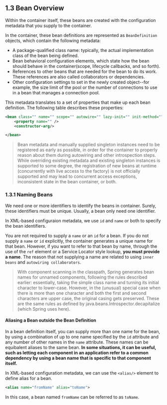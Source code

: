 ## 1.3 Bean Overview

Within the container itself, these beans are created with the configuration metadata that you supply to the container.

In the container, these bean definitions are represented as `BeanDefinition` objects, which contain the following metadata:

- A package-qualified class name: typically, the actual implementation class of the bean being defined.
- Bean behavioral configuration elements, which state how the bean should behave in the container(scope, lifecycle callbacks, and so forth).
- References to other beans that are needed for the bean to do its work. These references are also called collaborators or dependencies.
- Other configuration settings to set in the newly created object--for example, the size limit of the pool or the number of connections to use in a bean that manages a connection pool.

This metadata translates to a set of properties that make up each bean definition. The following table describes these properties:

```xml
<bean class="" name="" scope="" autowire="" lazy-init="" init-method="" destroy-method="">
    <property name="" />
    <constructor-arg/>

</bean>
```

> Bean metadata and manually supplied singleton instances need to be registered as early as possible, in order for the container to properly reason about them during autowiring and other introspection steps. While overriding existing metadata and existing singleton instances is supported to some degree, the registration of new beans at runtime (concurrently with live access to the factory) is not officially supported and may lead to concurrent access exceptions, inconsistent state in the bean container, or both.

### 1.3.1 Naming Beans

We need one or more identifiers to identify the beans in container. Surely, these identifiers must be unique. Usually, a bean only need one identifier.

In XML-based configuraion metadata, we use `id` and `name` or both to specify the bean identifiers.

You are not required to supply a `name` or an `id` for a bean. If you do not supply a `name` or `id` explicitly, the container generates a unique name for that bean. However, if you want to refer to that bean by name, through the use of the `ref` element or a Service Locator style lookup, **you must provide a name**. The reason that not supplying a name are related to using `inner beans` and `autowiring collaborators`.

> With component scanning in the classpath, Spring generates bean names for unnamed components, following the rules described earlier: essentially, taking the simple class name and turning its initial character to lower-case. However, in the (unusual) special case when there is more than one character and both the first and second characters are upper case, the original casing gets preserved. These are the same rules as defined by java.beans.Introspector.decapitalize (which Spring uses here).

#### Aliasing a Bean outside the Bean Definition

In a bean definition itself, you can supply more than one name for the bean, by using a combination of up to one name specified by the `id` attribute and any number of other names in the `name` attribute. These names can be equibalent aliases to the same bean. **In some situations, it can be useful, such as letting each component in an application refer to a common dependency by using a bean name that is specific to that component itself.**

In XML-based configuration metadata, we can use the `<alias/>` element to define alias for a bean.

```xml
<alias name="fromName" alias="toName">
```

In this case, a bean named `fromName` can be referred to as `toName`.
